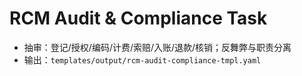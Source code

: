 # RCM Audit & Compliance Task

- 抽审：登记/授权/编码/计费/索赔/入账/退款/核销；反舞弊与职责分离
- 输出：`templates/output/rcm-audit-compliance-tmpl.yaml`
